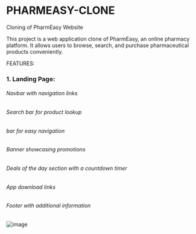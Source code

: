 # PHARMEASY-CLONE

Cloning of PharmEasy Website

This project is a web application clone of PharmEasy, an online pharmacy platform. It allows users to browse, search, and purchase pharmaceutical products conveniently.

FEATURES:
### 1. Landing Page:
###### Navbar with navigation links
###### Search bar for product lookup
###### bar for easy navigation
###### Banner showcasing promotions
###### Deals of the day section with a countdown timer
###### App download links
###### Footer with additional information
![image](https://github.com/cssprasanth99/pharmeasy-clone/assets/135578098/09a5fc49-c09e-4b82-8202-f9f76a64100d)
